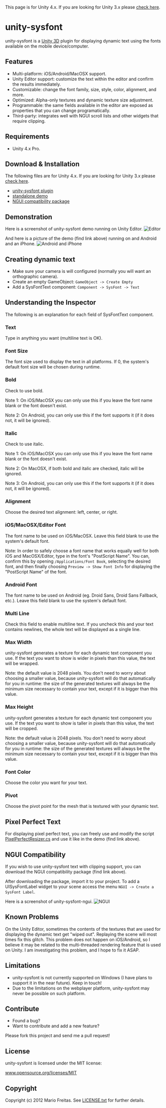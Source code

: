 This page is for Unity 4.x. If you are looking for Unity 3.x please
[check here](https://github.com/imkira/unity-sysfont).

unity-sysfont
=============

unity-sysfont is a [Unity 3D](http://unity3d.com) plugin for displaying
dynamic text using the fonts available on the mobile device/computer.

## Features

* Multi-platform: iOS/Android/MacOSX support.
* Unity Editor support: customize the text within the editor and confirm the
  results immediately.
* Customizable: change the font family, size, style, color, alignment, and more.
* Optimized: Alpha-only textures and dynamic texture size adjustment.
* Programmable: the same fields available in the editor are exposed as
  properties that you can change programatically.
* Third-party: integrates well with NGUI scroll lists and other widgets that
  require clipping.

## Requirements

* Unity 4.x Pro.

## Download & Installation

The following files are for Unity 4.x. If you are looking for Unity 3.x please
[check here](https://github.com/imkira/unity-sysfont).

* [unity-sysfont plugin](http://dl.bintray.com/content/imkira/unity-sysfont/unity4x-core/unity-sysfont-1_0_3.unitypackage?direct)
* [standalone demo](http://dl.bintray.com/content/imkira/unity-sysfont/unity4x-demo/unity-sysfont-demo-1_0_1.unitypackage?direct)
* [NGUI compatibility package](http://dl.bintray.com/content/imkira/unity-sysfont/unity4x-ngui/unity-sysfont-ngui-1_0_4.unitypackage?direct)

## Demonstration

Here is a screenshot of unity-sysfont demo running on Unity Editor.
![Editor](http://dl.bintray.com/content/imkira/unity-sysfont/unity3x-core/screenshots/editor-1_0_2.png?direct)

And here is a picture of the demo (find link above) running on and Android and an iPhone.
![Android and iPhone](http://dl.bintray.com/content/imkira/unity-sysfont/unity3x-core/screenshots/android_iphone-1_0_2.png?direct)

## Creating dynamic text

* Make sure your camera is will configured (normally you will want an
  orthographic camera).
* Create an empty GameObject: ```GameObject -> Create Empty```
* Add a SysFontText component: ```Component -> SysFont -> Text```

## Understanding the Inspector

The following is an explanation for each field of SysFontText component.

### Text

Type in anything you want (multiline text is OK).

### Font Size

The font size used to display the text in all platforms.
If 0, the system's default font size will be chosen during runtime.

### Bold

Check to use bold.

Note 1: On iOS/MacOSX you can only use this if you leave the font name blank or
the font doesn't exist.

Note 2: On Android, you can only use this if the font supports it (if it does
not, it will be ignored).

### Italic

Check to use italic.

Note 1: On iOS/MacOSX you can only use this if you leave the font name blank or
the font doesn't exist.

Note 2: On MacOSX, if both bold and italic are checked, italic will be ignored.

Note 3: On Android, you can only use this if the font supports it (if it does
not, it will be ignored).

### Alignment

Choose the desired text alignment: left, center, or right.

### iOS/MacOSX/Editor Font

The font name to be used on iOS/MacOSX.
Leave this field blank to use the system's default font.

Note: In order to safely choose a font name that works equally well for both
iOS and MacOSX/Editor, type in the font's "PostScript Name". You can, confirm
this by opening ```/Applications/Font Book```, selecting the desired font,
and then finally choosing ```Preview -> Show Font Info``` for displaying
the "PostScript Name" of the font.

### Android Font

The font name to be used on Android (eg. Droid Sans, Droid Sans Fallback, etc.).
Leave this field blank to use the system's default font.

### Multi Line

Check this field to enable multiline text. If you uncheck this and your text
contains newlines, the whole text will be displayed as a single line.

### Max Width

unity-sysfont generates a texture for each dynamic text component you use.
If the text you want to show is wider in pixels than this value,
the text will be wrapped.

Note: the default value is 2048 pixels. You don't need to worry about
choosing a smaller value, because unity-sysfont will do that automatically
for you in runtime: the size of the generated textures will always be
the minimum size necessary to contain your text, except if it is bigger than
this value.

### Max Height

unity-sysfont generates a texture for each dynamic text component you use.
If the text you want to show is taller in pixels than this value,
the text will be cropped.

Note: the default value is 2048 pixels. You don't need to worry about
choosing a smaller value, because unity-sysfont will do that automatically
for you in runtime: the size of the generated textures will always be
the minimum size necessary to contain your text, except if it is bigger than
this value.

### Font Color

Choose the color you want for your text.

### Pivot

Choose the pivot point for the mesh that is textured with your dynamic text.

## Pixel Perfect Text

For displaying pixel perfect text, you can freely use and modify the script
[PixelPerfectResizer.cs](http://github.com/imkira/unity-sysfont/blob/master/unity/Assets/SysFont/Demo/PixelPerfectResizer.cs)
and use it like in the demo (find link above).

## NGUI Compatibility

If you wish to use unity-sysfont text with clipping support, you can download
the NGUI compatibility package (find link above).

After downloading the package, import it to your project.
To add a UISysFontLabel widget to your scene access the menu
```NGUI -> Create a SysFont Label```.

Here is a screenshot of unity-sysfont-ngui.
![NGUI](http://dl.bintray.com/content/imkira/unity-sysfont/unity3x-core/screenshots/unity-sysfont_ngui-clipping-1_0_2.jpg?direct)

## Known Problems

On the Unity Editor, sometimes the contents of the textures that are used for
displaying the dynamic text get "wiped out". Replaying the scene will most
times fix this glitch.
This problem does not happen on iOS/Android, so I believe it may be related
to the multi-threaded rendering feature that is used on Unity.
I am investigating this problem, and I hope to fix it ASAP.

## Limitations

* unity-sysfont is not currently supported on Windows (I have plans to support
  it in the near future). Keep in touch!
* Due to the limitations on the webplayer platform, unity-sysfont may never be
  possible on such platform.

## Contribute

* Found a bug?
* Want to contribute and add a new feature?

Please fork this project and send me a pull request!

## License

unity-sysfont is licensed under the MIT license:

www.opensource.org/licenses/MIT

## Copyright

Copyright (c) 2012 Mario Freitas. See
[LICENSE.txt](http://github.com/imkira/unity-sysfont/blob/master/LICENSE.txt)
for further details.
